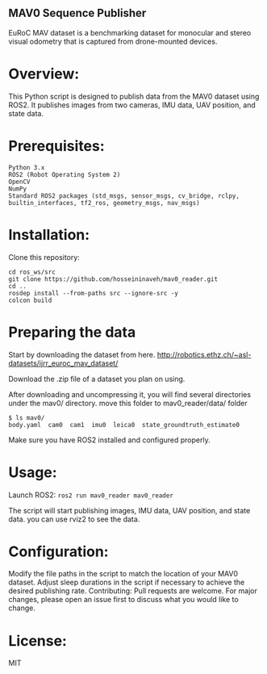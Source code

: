 ## MAV0 Sequence Publisher
EuRoC MAV dataset is a benchmarking dataset for monocular and stereo visual odometry that is captured from drone-mounted devices.

# Overview:
This Python script is designed to publish data from the MAV0 dataset using ROS2. It publishes images from two cameras, IMU data, UAV position, and state data.

# Prerequisites:

```
Python 3.x
ROS2 (Robot Operating System 2)
OpenCV
NumPy
Standard ROS2 packages (std_msgs, sensor_msgs, cv_bridge, rclpy, builtin_interfaces, tf2_ros, geometry_msgs, nav_msgs)
```
# Installation:

Clone this repository:
```
cd ros_ws/src
git clone https://github.com/hosseininaveh/mav0_reader.git
cd ..
rosdep install --from-paths src --ignore-src -y
colcon build
```
# Preparing the data
Start by downloading the dataset from here. 
http://robotics.ethz.ch/~asl-datasets/ijrr_euroc_mav_dataset/

Download the .zip file of a dataset you plan on using.

After downloading and uncompressing it, you will find several directories under the mav0/ directory. move this folder to mav0_reader/data/ folder
```
$ ls mav0/
body.yaml  cam0  cam1  imu0  leica0  state_groundtruth_estimate0

```

Make sure you have ROS2 installed and configured properly.

# Usage:

Launch ROS2:
```ros2 run mav0_reader mav0_reader```

The script will start publishing images, IMU data, UAV position, and state data. you can use rviz2 to see the data.

# Configuration:

Modify the file paths in the script to match the location of your MAV0 dataset.
Adjust sleep durations in the script if necessary to achieve the desired publishing rate.
Contributing:
Pull requests are welcome. For major changes, please open an issue first to discuss what you would like to change.

# License:
MIT
